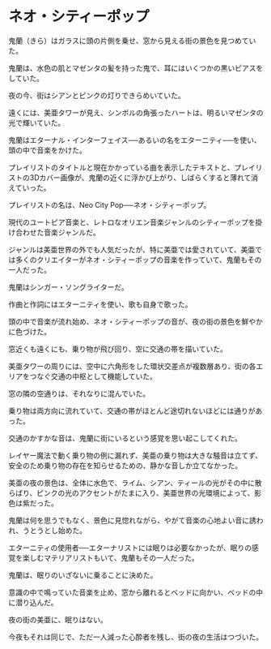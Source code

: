 # ネオ・シティーポップ

鬼蘭（きら）はガラスに頭の片側を乗せ、窓から見える街の景色を見つめていた。

鬼蘭は、水色の肌とマゼンタの髪を持った鬼で、耳にはいくつかの黒いピアスをしていた。

夜の今、街はシアンとピンクの灯りできらめいていた。

遠くには、美亜タワーが見え、シンボルの角張ったハートは、明るいマゼンタの光で輝いていた。

鬼蘭はエターナル・インターフェイス──あるいの名をエターニティ──を使い、頭の中で音楽をかけた。

プレイリストのタイトルと現在かかっている曲を表示したテキストと、プレイリストの3Dカバー画像が、鬼蘭の近くに浮かび上がり、しばらくすると薄れて消えていった。

プレイリストの名は、Neo City Pop──ネオ・シティーポップ。

現代のユートピア音楽と、レトロなオリエン音楽ジャンルのシティーポップを掛け合わせた音楽ジャンルだ。

ジャンルは美亜世界の外でも人気だったが、特に美亜では愛されていて、美亜では多くのクリエイターがネオ・シティーポップの音楽を作っていて、鬼蘭もその一人だった。

鬼蘭はシンガー・ソングライターだ。

作曲と作詞にはエターニティを使い、歌も自身で歌った。

頭の中で音楽が流れ始め、ネオ・シティーポップの音が、夜の街の景色を鮮やかに色づけた。

窓近くも遠くにも、乗り物が飛び回り、空に交通の帯を描いていた。

美亜タワーの周りには、空中に六角形をした環状交差点が複数層あり、街の各エリアをつなぐ交通の中枢として機能していた。

窓の隣の空通りは、それなりに混んでいた。

乗り物は両方向に流れていて、交通の帯がほとんど途切れないほどには通りがあった。

交通のかすかな音は、鬼蘭に街にいるという感覚を思い起こしてくれた。

レイヤー魔法で動く乗り物の例に漏れず、美亜の乗り物は大きな騒音は立てず、安全のため乗り物の存在を知らせるための、静かな音しか立てなかった。

美亜の夜の景色は、全体に水色で、ライム、シアン、ティールの光がその中に散らばり、ピンクの光のアクセントがたまに入り、美亜世界の光環境によって、影色は紫だった。

鬼蘭は何を思うでもなく、景色に見惚れながら、やがて音楽の心地よい音に誘われ、うとうとし始めた。

エターニティの使用者──エターナリストには眠りは必要なかったが、眠りの感覚を楽しむマテリアリストもいて、鬼蘭もその一人だった。

鬼蘭は、眠りのいざないに乗ることに決めた。

意識の中で鳴っていた音楽を止め、窓から離れるとベッドに向かい、ベッドの中に潜り込んだ。

夜の街の美亜に、眠りはない。

今夜もそれは同じで、ただ一人減った心酔者を残し、街の夜の生活はつづいた。